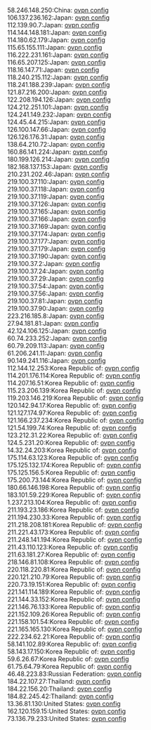 58.246.148.250:China: [ovpn config](vpn/58_246_148_250.ovpn)  
106.137.236.162:Japan: [ovpn config](vpn/106_137_236_162.ovpn)  
112.139.90.7:Japan: [ovpn config](vpn/112_139_90_7.ovpn)  
114.144.148.181:Japan: [ovpn config](vpn/114_144_148_181.ovpn)  
114.180.62.179:Japan: [ovpn config](vpn/114_180_62_179.ovpn)  
115.65.155.111:Japan: [ovpn config](vpn/115_65_155_111.ovpn)  
116.222.231.161:Japan: [ovpn config](vpn/116_222_231_161.ovpn)  
116.65.207.125:Japan: [ovpn config](vpn/116_65_207_125.ovpn)  
118.16.147.71:Japan: [ovpn config](vpn/118_16_147_71.ovpn)  
118.240.215.112:Japan: [ovpn config](vpn/118_240_215_112.ovpn)  
118.241.188.239:Japan: [ovpn config](vpn/118_241_188_239.ovpn)  
121.87.216.200:Japan: [ovpn config](vpn/121_87_216_200.ovpn)  
122.208.194.126:Japan: [ovpn config](vpn/122_208_194_126.ovpn)  
124.212.251.101:Japan: [ovpn config](vpn/124_212_251_101.ovpn)  
124.241.149.232:Japan: [ovpn config](vpn/124_241_149_232.ovpn)  
124.45.44.215:Japan: [ovpn config](vpn/124_45_44_215.ovpn)  
126.100.147.66:Japan: [ovpn config](vpn/126_100_147_66.ovpn)  
126.126.176.31:Japan: [ovpn config](vpn/126_126_176_31.ovpn)  
138.64.210.72:Japan: [ovpn config](vpn/138_64_210_72.ovpn)  
160.86.141.224:Japan: [ovpn config](vpn/160_86_141_224.ovpn)  
180.199.126.214:Japan: [ovpn config](vpn/180_199_126_214.ovpn)  
182.168.137.153:Japan: [ovpn config](vpn/182_168_137_153.ovpn)  
210.231.202.46:Japan: [ovpn config](vpn/210_231_202_46.ovpn)  
219.100.37.110:Japan: [ovpn config](vpn/219_100_37_110.ovpn)  
219.100.37.118:Japan: [ovpn config](vpn/219_100_37_118.ovpn)  
219.100.37.119:Japan: [ovpn config](vpn/219_100_37_119.ovpn)  
219.100.37.126:Japan: [ovpn config](vpn/219_100_37_126.ovpn)  
219.100.37.165:Japan: [ovpn config](vpn/219_100_37_165.ovpn)  
219.100.37.166:Japan: [ovpn config](vpn/219_100_37_166.ovpn)  
219.100.37.169:Japan: [ovpn config](vpn/219_100_37_169.ovpn)  
219.100.37.174:Japan: [ovpn config](vpn/219_100_37_174.ovpn)  
219.100.37.177:Japan: [ovpn config](vpn/219_100_37_177.ovpn)  
219.100.37.179:Japan: [ovpn config](vpn/219_100_37_179.ovpn)  
219.100.37.190:Japan: [ovpn config](vpn/219_100_37_190.ovpn)  
219.100.37.2:Japan: [ovpn config](vpn/219_100_37_2.ovpn)  
219.100.37.24:Japan: [ovpn config](vpn/219_100_37_24.ovpn)  
219.100.37.29:Japan: [ovpn config](vpn/219_100_37_29.ovpn)  
219.100.37.54:Japan: [ovpn config](vpn/219_100_37_54.ovpn)  
219.100.37.56:Japan: [ovpn config](vpn/219_100_37_56.ovpn)  
219.100.37.81:Japan: [ovpn config](vpn/219_100_37_81.ovpn)  
219.100.37.90:Japan: [ovpn config](vpn/219_100_37_90.ovpn)  
223.216.185.8:Japan: [ovpn config](vpn/223_216_185_8.ovpn)  
27.94.181.81:Japan: [ovpn config](vpn/27_94_181_81.ovpn)  
42.124.106.125:Japan: [ovpn config](vpn/42_124_106_125.ovpn)  
60.74.233.252:Japan: [ovpn config](vpn/60_74_233_252.ovpn)  
60.79.209.113:Japan: [ovpn config](vpn/60_79_209_113.ovpn)  
61.206.241.11:Japan: [ovpn config](vpn/61_206_241_11.ovpn)  
90.149.241.116:Japan: [ovpn config](vpn/90_149_241_116.ovpn)  
112.144.12.253:Korea Republic of: [ovpn config](vpn/112_144_12_253.ovpn)  
114.201.176.114:Korea Republic of: [ovpn config](vpn/114_201_176_114.ovpn)  
114.207.16.51:Korea Republic of: [ovpn config](vpn/114_207_16_51.ovpn)  
115.23.206.139:Korea Republic of: [ovpn config](vpn/115_23_206_139.ovpn)  
119.203.146.219:Korea Republic of: [ovpn config](vpn/119_203_146_219.ovpn)  
120.142.94.17:Korea Republic of: [ovpn config](vpn/120_142_94_17.ovpn)  
121.127.174.97:Korea Republic of: [ovpn config](vpn/121_127_174_97.ovpn)  
121.166.237.234:Korea Republic of: [ovpn config](vpn/121_166_237_234.ovpn)  
121.54.199.74:Korea Republic of: [ovpn config](vpn/121_54_199_74.ovpn)  
123.212.31.22:Korea Republic of: [ovpn config](vpn/123_212_31_22.ovpn)  
124.5.231.20:Korea Republic of: [ovpn config](vpn/124_5_231_20.ovpn)  
14.32.24.203:Korea Republic of: [ovpn config](vpn/14_32_24_203.ovpn)  
175.114.63.123:Korea Republic of: [ovpn config](vpn/175_114_63_123.ovpn)  
175.125.132.174:Korea Republic of: [ovpn config](vpn/175_125_132_174.ovpn)  
175.125.156.5:Korea Republic of: [ovpn config](vpn/175_125_156_5.ovpn)  
175.200.73.144:Korea Republic of: [ovpn config](vpn/175_200_73_144.ovpn)  
180.66.146.198:Korea Republic of: [ovpn config](vpn/180_66_146_198.ovpn)  
183.101.59.229:Korea Republic of: [ovpn config](vpn/183_101_59_229.ovpn)  
1.237.213.104:Korea Republic of: [ovpn config](vpn/1_237_213_104.ovpn)  
211.193.23.186:Korea Republic of: [ovpn config](vpn/211_193_23_186.ovpn)  
211.194.230.33:Korea Republic of: [ovpn config](vpn/211_194_230_33.ovpn)  
211.218.208.181:Korea Republic of: [ovpn config](vpn/211_218_208_181.ovpn)  
211.221.43.173:Korea Republic of: [ovpn config](vpn/211_221_43_173.ovpn)  
211.248.141.194:Korea Republic of: [ovpn config](vpn/211_248_141_194.ovpn)  
211.43.110.123:Korea Republic of: [ovpn config](vpn/211_43_110_123.ovpn)  
211.63.181.27:Korea Republic of: [ovpn config](vpn/211_63_181_27.ovpn)  
218.146.81.108:Korea Republic of: [ovpn config](vpn/218_146_81_108.ovpn)  
220.118.220.81:Korea Republic of: [ovpn config](vpn/220_118_220_81.ovpn)  
220.121.210.79:Korea Republic of: [ovpn config](vpn/220_121_210_79.ovpn)  
220.73.19.151:Korea Republic of: [ovpn config](vpn/220_73_19_151.ovpn)  
221.141.114.189:Korea Republic of: [ovpn config](vpn/221_141_114_189.ovpn)  
221.144.33.152:Korea Republic of: [ovpn config](vpn/221_144_33_152.ovpn)  
221.146.76.133:Korea Republic of: [ovpn config](vpn/221_146_76_133.ovpn)  
221.152.109.26:Korea Republic of: [ovpn config](vpn/221_152_109_26.ovpn)  
221.158.101.54:Korea Republic of: [ovpn config](vpn/221_158_101_54.ovpn)  
221.165.165.130:Korea Republic of: [ovpn config](vpn/221_165_165_130.ovpn)  
222.234.62.21:Korea Republic of: [ovpn config](vpn/222_234_62_21.ovpn)  
58.141.102.89:Korea Republic of: [ovpn config](vpn/58_141_102_89.ovpn)  
58.143.17.150:Korea Republic of: [ovpn config](vpn/58_143_17_150.ovpn)  
59.6.26.67:Korea Republic of: [ovpn config](vpn/59_6_26_67.ovpn)  
61.75.64.79:Korea Republic of: [ovpn config](vpn/61_75_64_79.ovpn)  
46.48.223.83:Russian Federation: [ovpn config](vpn/46_48_223_83.ovpn)  
184.22.107.27:Thailand: [ovpn config](vpn/184_22_107_27.ovpn)  
184.22.156.20:Thailand: [ovpn config](vpn/184_22_156_20.ovpn)  
184.82.245.42:Thailand: [ovpn config](vpn/184_82_245_42.ovpn)  
13.36.81.130:United States: [ovpn config](vpn/13_36_81_130.ovpn)  
162.120.159.15:United States: [ovpn config](vpn/162_120_159_15.ovpn)  
73.136.79.233:United States: [ovpn config](vpn/73_136_79_233.ovpn)  
